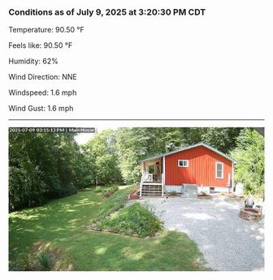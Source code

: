 ### Conditions as of July 9, 2025 at 3:20:30 PM CDT 

Temperature: 90.50 &deg;F

Feels like: 90.50 &deg;F

Humidity: 62%

Wind Direction: NNE

Windspeed: 1.6 mph

Wind Gust: 1.6 mph

---

<img src="./images/latest.jpeg"/>

